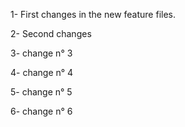 1- First changes in the new feature files.

2- Second changes

3- change n° 3

4- change n° 4

5- change n° 5

6- change n° 6
